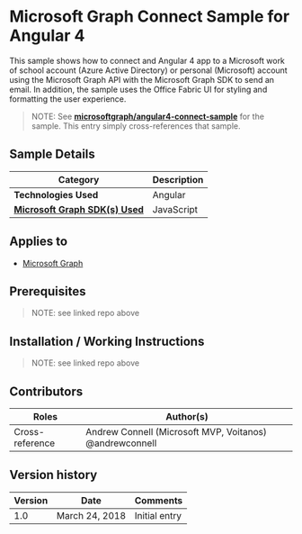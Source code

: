 # Microsoft Graph Connect Sample for Angular 4

This sample shows how to connect and Angular 4 app to a Microsoft work of school account (Azure Active Directory) or personal (Microsoft) account using the Microsoft Graph API with the Microsoft Graph SDK to send an email. In addition, the sample uses the Office Fabric UI for styling and formatting the user experience.

> NOTE: See **[microsoftgraph/angular4-connect-sample](https://github.com/microsoftgraph/angular4-connect-sample)** for the sample. This entry simply cross-references that sample.

## Sample Details

|               Category               | Description |
| ------------------------------------ | ----------- |
| **Technologies Used**                | Angular     |
| **[Microsoft Graph SDK(s) Used][1]** | JavaScript  |

## Applies to

* [Microsoft Graph](https://developer.microsoft.com/en-us/graph)

## Prerequisites

> NOTE: see linked repo above

## Installation / Working Instructions

> NOTE: see linked repo above

## Contributors

|      Roles      |                        Author(s)                        |
| --------------- | ------------------------------------------------------- |
| Cross-reference | Andrew Connell (Microsoft MVP, Voitanos) @andrewconnell |

## Version history

| Version |      Date      |   Comments    |
| ------- | -------------- | ------------- |
| 1.0     | March 24, 2018 | Initial entry |

[1]: https://developer.microsoft.com/en-us/graph/code-samples-and-sdks